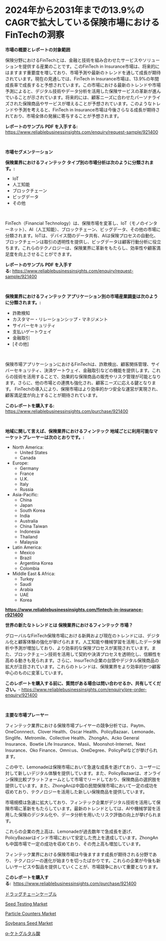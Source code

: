 <p><h1>2024年から2031年までの13.9%のCAGRで拡大している保険市場におけるFinTechの洞察</h1></p><p><strong>市場の概要とレポートの対象範囲</strong></p>
<p><p>保険分野におけるFinTechとは、金融と技術を組み合わせたサービスやソリューションを提供する産業のことです。このFinTech in Insurance市場は、将来的にはますます重要度を増しており、市場予測や最新のトレンドを通して成長が期待されています。現在の見通しでは、FinTech in Insurance市場は、13.9%の年間成長率で成長すると予想されています。この市場における最新のトレンドや市場予測によると、デジタル技術やデータ分析を活用した保険サービスの革新が進んでいることが示されています。将来的には、顧客ニーズに合わせたパーソナライズされた保険商品やサービスが増えることが予想されています。このようなトレンドや予測を考えると、FinTech in Insurance市場は今後さらなる成長が期待されており、市場全体の発展に寄与することが予想されます。</p></p>
<p><strong>レポートのサンプル PDF を入手する:</strong> <a href="https://www.reliablebusinessinsights.com/enquiry/request-sample/921400">https://www.reliablebusinessinsights.com/enquiry/request-sample/921400</a></p>
<p>&nbsp;</p>
<p><strong>市場セグメンテーション</strong></p>
<p><strong>保険業界におけるフィンテック タイプ別の市場分析は次のように分類されます。:</strong></p>
<p><ul><li>IoT</li><li>人工知能</li><li>ブロックチェーン</li><li>ビッグデータ</li><li>その他</li></ul></p>
<p>&nbsp;</p>
<p><p>FinTech（Financial Technology）は、保険市場を変革し、IoT（モノのインターネット）、AI（人工知能）、ブロックチェーン、ビッグデータ、その他の市場に分類されます。IoTは、デバイス間のデータ共有、AIは保険プロセスの自動化、ブロックチェーンは取引の透明性を提供し、ビッグデータは顧客行動分析に役立ちます。これらのテクノロジーは、保険業界に革新をもたらし、効率性や顧客満足度を向上させることができます。</p></p>
<p><strong>レポートのサンプル PDF を入手する:</strong>&nbsp;<a href="https://www.reliablebusinessinsights.com/enquiry/request-sample/921400">https://www.reliablebusinessinsights.com/enquiry/request-sample/921400</a></p>
<p>&nbsp;</p>
<p><strong> 保険業界におけるフィンテック アプリケーション別の市場産業調査は次のように分類されます。:</strong></p>
<p><ul><li>詐欺検知</li><li>カスタマー・リレーションシップ・マネジメント</li><li>サイバーセキュリティ</li><li>支払いゲートウェイ</li><li>金融取引</li><li>[その他]</li></ul></p>
<p>&nbsp;</p>
<p><p>保険市場アプリケーションにおけるFinTechは、詐欺検出、顧客関係管理、サイバーセキュリティ、決済ゲートウェイ、金融取引などの機能を提供します。これらの技術を活用することで、効果的な保険商品の販売やリスク管理が可能となります。さらに、他の市場との連携も強化され、顧客ニーズに応える鍵となります。 FinTechの導入により、保険市場はより効率的かつ安全な運営が実現され、顧客満足度が向上することが期待されています。</p></p>
<p><strong>このレポートを購入する:</strong>&nbsp; <a href="https://www.reliablebusinessinsights.com/purchase/921400">https://www.reliablebusinessinsights.com/purchase/921400</a></p>
<p>&nbsp;</p>
<p><strong>地域に関して言えば、保険業界におけるフィンテック 地域ごとに利用可能なマーケットプレーヤーは次のとおりです。:</strong></p>
<p><ul>
    <li>
        North America:
        <ul>
            <li>United States</li>
            <li>Canada</li>
        </ul>
    </li>
    <li>
        Europe:
        <ul>
            <li>Germany</li>
            <li>France</li>
            <li>U.K.</li>
            <li>Italy</li>
            <li>Russia</li>
        </ul>
    </li>
    <li>
        Asia-Pacific:
        <ul>
            <li>China</li>
            <li>Japan</li>
            <li>South Korea</li>
            <li>India</li>
            <li>Australia</li>
            <li>China Taiwan</li>
            <li>Indonesia</li>
            <li>Thailand</li>
            <li>Malaysia</li>
        </ul>
    </li>
    <li>
        Latin America:
        <ul>
            <li>Mexico</li>
            <li>Brazil</li>
            <li>Argentina Korea</li>
            <li>Colombia</li>
        </ul>
    </li>
    <li>
        Middle East & Africa:
        <ul>
            <li>Turkey</li>
            <li>Saudi</li>
            <li>Arabia</li>
            <li>UAE</li>
            <li>Korea</li>
        </ul>
    </li>
    </ul></p>
<p><strong><a href="https://www.reliablebusinessinsights.com/fintech-in-insurance-r921400">https://www.reliablebusinessinsights.com/fintech-in-insurance-r921400</a></strong>&nbsp;</p>
<p><strong>世界の新たなトレンドとは 保険業界におけるフィンテック 市場？</strong></p>
<p><p>グローバルなFinTech保険市場における新興および現在のトレンドには、デジタル化と顧客体験の強化が挙げられます。人工知能や機械学習を活用したデータ解析や予測が増加しており、より効率的な保険プロセスが実現されています。また、ブロックチェーン技術を活用して契約や決済プロセスを透明化し、信頼性を高める動きも見られます。さらに、InsurTech企業の台頭やデジタル保険商品の拡大が注目されています。これらのトレンドは、保険業界をより効率的かつ顧客中心のものに変革しています。</p></p>
<p><strong>このレポートを購入する前に、質問がある場合は問い合わせるか、共有してください。</strong>- <a href="https://www.reliablebusinessinsights.com/enquiry/pre-order-enquiry/921400">https://www.reliablebusinessinsights.com/enquiry/pre-order-enquiry/921400</a></p>
<p>&nbsp;</p>
<p><strong>主要な市場プレーヤー</strong></p>
<p><p>フィンテック業界における保険市場プレイヤーの競争分析では、Paytm、OneConnnect、Clover Health、Oscar Health、PolicyBazaar、Lemonade、Singlife、Metromile、Collective Health、ZhongAn、Acko General Insurance、Bowtie Life Insurance、Masii、Moonshot-Internet、Next Insurance、Oko Finance、Omni:us、OneDegree、PolicyPalなどが挙げられます。</p><p>この中で、Lemonadeは保険市場において急速な成長を遂げており、ユーザーに対して新しいデジタル体験を提供しています。また、PolicyBazaarは、オンライン保険比較プラットフォームとして市場でリードしており、保険商品の選択肢を提供しています。また、ZhongAnは中国の民間保険市場において一定の成功を収めており、テクノロジーを活用した新しい保険商品を提供しています。</p><p>市場規模は急速に拡大しており、フィンテック企業がデジタル技術を活用して保険市場に革新をもたらしています。最新のトレンドとしては、AIや機械学習を活用した保険のデジタル化や、データ分析を用いたリスク評価の向上が挙げられます。</p><p>これらの企業の売上高は、Lemonadeが過去数年で急成長を遂げ、PolicyBazaarはインド市場において安定した売上を達成しています。ZhongAnも中国市場で一定の成功を収めており、その売上高も増加しています。</p><p>フィンテック業界における保険市場は今後ますます成長が期待される分野であり、テクノロジーの進化が始まりを切ったばかりです。これらの企業が今後も新しいサービスや製品を提供していくことが、市場競争において重要となります。</p></p>
<p><strong>このレポートを購入する:</strong>&nbsp;&nbsp;<a href="https://www.reliablebusinessinsights.com/purchase/921400">https://www.reliablebusinessinsights.com/purchase/921400</a></p>
<p><p><a href="https://github.com/RudyBoyer2017/Market-Research-Report-List-1/blob/main/9680213127380.md">ドラッグチェーンケーブル</a></p><p><a href="https://github.com/zolotuy145/Market-Research-Report-List-1/blob/main/seed-testing-market.md">Seed Testing Market</a></p><p><a href="https://issuu.com/reportprime-2/docs/particle-counters-market-size-2030.pptx">Particle Counters Market</a></p><p><a href="https://github.com/nafisalvee228/Market-Research-Report-List-1/blob/main/soybeans-seed-market.md">Soybeans Seed Market</a></p><p><a href="https://github.com/MosesSpinka1914/Market-Research-Report-List-2/blob/main/4301261127379.md">α-ケトグルタル酸</a></p></p>